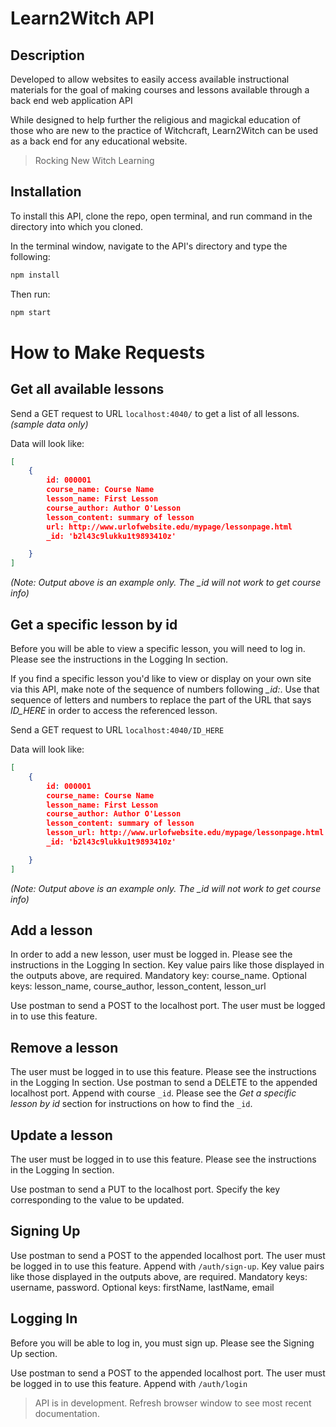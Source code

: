 # Learn2Witch API

## Description

Developed to allow websites to easily access available instructional materials for the goal of making courses and lessons available through a back end web application API

While designed to help further the religious and magickal education of those who are new to the practice of Witchcraft, Learn2Witch can be used as a back end for any educational website.

> Rocking New Witch Learning

## Installation

To install this API, clone the repo, open terminal, and run command in the directory into which you cloned.

In the terminal window, navigate to the API's directory and type the following:

```bash
npm install
```

Then run:

```bash
npm start
```
# How to Make Requests

## Get all available lessons

Send a GET request to URL `localhost:4040/` to get a list of all lessons.
*(sample data only)*

Data will look like:

```json
[
    {
        id: 000001
        course_name: Course Name
        lesson_name: First Lesson
        course_author: Author O'Lesson
        lesson_content: summary of lesson
        url: http://www.urlofwebsite.edu/mypage/lessonpage.html
        _id: 'b2l43c9lukku1t9893410z'

    }
]
```
*(Note: Output above is an example only. The _id will not work to get course info)*

## Get a specific lesson by id

Before you will be able to view a specific lesson, you will need to log in. Please see the instructions in the Logging In section.

If you find a specific lesson you'd like to view or display on your own site via this API, make note of the sequence of numbers following *_id:*. Use that sequence of letters and numbers to replace the part of the URL that says *ID_HERE* in order to access the referenced lesson.

Send a GET request to URL `localhost:4040/ID_HERE`

Data will look like:

```json
[
    {
        id: 000001
        course_name: Course Name
        lesson_name: First Lesson
        course_author: Author O'Lesson
        lesson_content: summary of lesson
        lesson_url: http://www.urlofwebsite.edu/mypage/lessonpage.html
        _id: 'b2l43c9lukku1t9893410z'

    }
]
```
*(Note: Output above is an example only. The _id will not work to get course info)*

## Add a lesson

In order to add a new lesson, user must be logged in. Please see the instructions in the Logging In section.
Key value pairs like those displayed in the outputs above, are required.
Mandatory key: course_name. Optional keys: lesson_name, course_author, lesson_content, lesson_url

Use postman to send a POST to the localhost port. The user must be logged in to use this feature.

## Remove a lesson

 The user must be logged in to use this feature. Please see the instructions in the Logging In section.
 Use postman to send a DELETE to the appended localhost port.
 Append with course `_id`. Please see the *Get a specific lesson by id* section for instructions on how to find the `_id`.

## Update a lesson

The user must be logged in to use this feature. Please see the instructions in the Logging In section.

Use postman to send a PUT to the localhost port. Specify the key corresponding to the value to be updated.

## Signing Up

Use postman to send a POST to the appended localhost port. The user must be logged in to use this feature. Append with `/auth/sign-up`. Key value pairs like those displayed in the outputs above, are required.
Mandatory keys: username, password. Optional keys: firstName, lastName, email


## Logging In

Before you will be able to log in, you must sign up. Please see the Signing Up section.

Use postman to send a POST to the appended localhost port. The user must be logged in to use this feature. Append with `/auth/login`

> API is in development. Refresh browser window to see most recent documentation.
